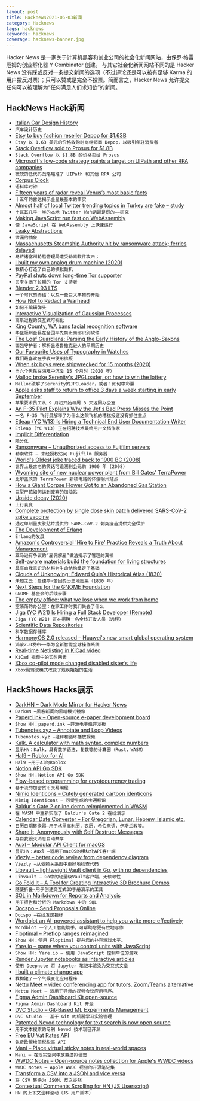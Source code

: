 ```yaml
---
layout: post
title: Hacknews2021-06-03新闻
category: Hacknews
tags: hacknews
keywords: hacknews
coverage: hacknews-banner.jpg
---
```


Hacker News 是一家关于计算机黑客和创业公司的社会化新闻网站，由保罗·格雷厄姆的创业孵化器 Y Combinator 创建。
与其它社会化新闻网站不同的是 Hacker News 没有踩或反对一条提交新闻的选项（不过评论还是可以被有足够 Karma 的用户投反对票）；只可以赞或是完全不投票。简而言之，Hacker News 允许提交任何可以被理解为“任何满足人们求知欲”的新闻。

## HackNews Hack新闻


- [Italian Car Design History](https://www.cardesignhistory.com/)
- `汽车设计历史`
- [Etsy to buy fashion reseller Depop for $1.63B](https://www.reuters.com/business/etsy-buy-gen-z-focused-fashion-marketplace-depop-163-billion-2021-06-02/)
- `Etsy 以 1.63 美元的价格收购时尚经销商 Depop，以吸引年轻消费者`
- [Stack Overflow sold to Prosus for $1.8B](https://www.wsj.com/articles/software-developer-community-stack-overflow-sold-to-tech-giant-prosus-for-1-8-billion-11622648400)
- `Stack Overflow 以 $1.8B 的价格卖给 Prosus`
- [Microsoft's low-code strategy paints a target on UIPath and other RPA companies](https://www.infoq.com/articles/cloud-vendors-low-code/)
- `微软的低代码战略瞄准了 UIPath 和其他 RPA 公司`
- [Corpus Clock](https://en.wikipedia.org/wiki/Corpus_Clock)
- `语料库时钟`
- [Fifteen years of radar reveal Venus’s most basic facts](https://eos.org/articles/fifteen-years-of-radar-reveal-venuss-most-basic-facts)
- `十五年的雷达揭示金星最基本的事实`
- [Almost half of local Twitter trending topics in Turkey are fake – study](https://actu.epfl.ch/news/mass-scale-manipulation-of-twitter-trends-discov-2/)
- `土耳其几乎一半的本地 Twitter 热门话题是假的——研究`
- [Making JavaScript run fast on WebAssembly](https://bytecodealliance.org/articles/making-javascript-run-fast-on-webassembly)
- `使 JavaScript 在 WebAssembly 上快速运行`
- [Leaky Abstractions](https://textslashplain.com/2021/06/02/leaky-abstractions/)
- `泄漏的抽象`
- [Massachusetts Steamship Authority hit by ransomware attack; ferries delayed](https://www.nbcboston.com/news/local/mass-steamship-authority-delayed-due-to-cyber-attack/2395477/)
- `马萨诸塞州轮船管理局遭受勒索软件攻击；`
- [I built my own analog drum machine (2020)](https://reverb.com/news/why-i-painstakingly-built-my-own-analog-drum-machine)
- `我精心打造了自己的模拟鼓机`
- [PayPal shuts down long-time Tor supporter](https://www.eff.org/deeplinks/2021/06/paypal-shuts-down-long-time-tor-supporter-no-recourse)
- `贝宝关闭了长期的 Tor 支持者`
- [Blender 2.93 LTS](https://www.blender.org/download/releases/2-93/)
- `一个时代的终结：以及一些巨大事物的开始`
- [How Not to Redact a Warhead](http://blog.nuclearsecrecy.com/2021/05/17/how-not-to-redact-a-warhead/)
- `如何不编辑弹头`
- [Interactive Visualization of Gaussian Processes](http://www.infinitecuriosity.org/vizgp/)
- `高斯过程的交互式可视化`
- [King County, WA bans facial recognition software](https://komonews.com/news/local/king-county-is-first-in-the-country-to-ban-facial-recognition-software)
- `华盛顿州金县在全国率先禁止面部识别软件`
- [The Loaf Guardians: Parsing the Early History of the Anglo-Saxons](https://www.laphamsquarterly.org/roundtable/introducing-loaf-guardians)
- `面包守护者：解析盎格鲁撒克逊人的早期历史`
- [Our Favourite Uses of Typography in Watches](https://www.acollectedman.com/blogs/journal/favourite-typography-watches)
- `我们最喜欢在手表中使用排版`
- [When six boys were shipwrecked for 15 months (2020)](https://www.theguardian.com/books/2020/may/09/the-real-lord-of-the-flies-what-happened-when-six-boys-were-shipwrecked-for-15-months)
- `当六个男孩在海难中沉没 15 个月时（2020 年）`
- [Malloc broke Serenity's JPGLoader, or: how to win the lottery](https://sin-ack.github.io/posts/jpg-loader-bork/)
- `Malloc破解了Serenity的JPGLoader，或者：如何中彩票`
- [Apple asks staff to return to office 3 days a week starting in early September](https://www.theverge.com/2021/6/2/22465846/apple-employees-return-office-three-days-week-september)
- `苹果要求员工从 9 月初开始每周 3 天返回办公室`
- [An F-35 Pilot Explains Why the Jet's Bad Press Misses the Point](https://www.sandboxx.us/blog/an-f-35-pilot-explains-why-the-jets-bad-press-misses-the-point/)
- `一名 F-35 飞行员解释了为什么这架飞机的糟糕报道没有抓住重点`
- [Etleap (YC W13) Is Hiring a Technical End User Documentation Writer](item?id=27375951)
- `Etleap (YC W13) 正在招聘技术最终用户文档作家`
- [Implicit Differentiation](https://tutorial.math.lamar.edu/Classes/CalcI/ImplicitDiff.aspx)
- `隐分化`
- [Ransomware – Unauthorized access to Fujifilm servers](https://www.fujifilm.com/jp/en/news/hq/6642#)
- `勒索软件 – 未经授权访问 Fujifilm 服务器`
- [World's Oldest joke traced back to 1900 BC (2008)](https://www.reuters.com/article/domesticNews/idUKL129052420080731)
- `世界上最古老的笑话可追溯到公元前 1900 年 (2008)`
- [Wyoming site of new nuclear power plant from Bill Gates' TerraPower](https://trib.com/news/state-and-regional/wyoming-selected-as-site-of-new-nuclear-power-plant-in-partnership-with-bill-gates-terrapower/article_ab632119-c5c5-53b0-9468-677ef87fd80a.html)
- `比尔盖茨的 TerraPower 新核电站的怀俄明州站点`
- [How a Giant Corpse Flower Got to an Abandoned Gas Station](https://www.atlasobscura.com/articles/corpse-flower-california)
- `巨型尸花如何运到废弃的加油站`
- [Upside decay (2020)](https://brianlui.dog/2020/10/06/upside-decay/)
- `上行衰变`
- [Complete protection by single dose skin patch delivered SARS-CoV-2 spike vaccine](https://www.biorxiv.org/content/10.1101/2021.05.30.446357v1)
- `通过单剂量皮肤贴片提供的 SARS-CoV-2 刺突疫苗提供完全保护`
- [The Development of Erlang](https://fermatslibrary.com/s/the-development-of-erlang)
- `Erlang的发展`
- [Amazon's Controversial 'Hire to Fire' Practice Reveals a Truth About Management](https://www.inc.com/jason-aten/amazons-controversial-hire-to-fire-practice-reveals-a-brutal-truth-about-management.html)
- `亚马逊有争议的“雇佣解雇”做法揭示了管理的真相`
- [Self-aware materials build the foundation for living structures](https://phys.org/news/2021-06-self-aware-materials-foundation.html)
- `具有自我意识的材料为生命结构奠定了基础`
- [Clouds of Unknowing: Edward Quin’s Historical Atlas (1830)](https://publicdomainreview.org/collection/edward-quin-historical-atlas)
- `未知之云：爱德华·奎因的历史地图集（1830 年）`
- [Next Steps for the GNOME Foundation](https://ramcq.net/2021/06/01/next-steps-for-the-gnome-foundation/)
- `GNOME 基金会的后续步骤`
- [The empty office: what we lose when we work from home](https://www.theguardian.com/science/2021/jun/03/the-empty-office-what-we-lose-when-we-work-from-home)
- `空荡荡的办公室：在家工作时我们失去了什么`
- [Jiga (YC W21) Is Hiring a Full Stack Developer (Remote)](https://www.workatastartup.com/jobs/44310)
- `Jiga (YC W21) 正在招聘一名全栈开发人员（远程）`
- [Scientific Data Repositories](https://www.nature.com/sdata/policies/repositories)
- `科学数据存储库`
- [HarmonyOS 2.0 released – Huawei's new smart global operating system](https://consumer.huawei.com/en/harmonyos/)
- `鸿蒙2.0发布——华为全新智能全球操作系统`
- [Real-time Netlisting in KiCad video](https://fosdem.org/2021/schedule/event/realtime_netlisting/)
- `KiCad 视频中的实时网表`
- [Xbox co-pilot mode changed disabled sister’s life](https://www.reddit.com/r/XboxSeriesX/comments/nqk3nb/copilot_mode_changed_my_disabled_sisters_life/)
- `Xbox副驾驶模式改变了残疾姐姐的生活`


## HackShows Hacks展示

- [ DarkHN – Dark Mode Mirror for Hacker News](https://darkhn.herokuapp.com/)
- `DarkHN –黑客新闻的黑暗模式镜像`
- [ Paperd.ink – Open-source e-paper development board](https://paperd.ink)
- `Show HN：paperd.ink –开源电子纸开发板`
- [ Tubenotes.xyz – Annotate and Loop Videos](https://tubenotes.xyz/)
- `Tubenotes.xyz –注释和循环播放视频`
- [ Kalk, A calculator with math syntax, complex numbers](https://kalk.strct.net)
- `显示HN：Kalk，具有数学语法，复数等的计算器（Rust，WASM）`
- [ Hal9 – Roblox for AI](https://hal9.ai/)
- `Hal9 –用于AI的Roblox`
- [ Notion API Go SDK](https://github.com/jomei/notionapi)
- `Show HN：Notion API Go SDK`
- [ Flow-based programming for cryptocurrency trading](https://mirotomi.com/flow)
- `基于流的加密货币交易编程`
- [ Nimiq Identicons – Cutely generated cartoon identicons](https://github.com/nimiq/identicons)
- `Nimiq Identicons – 可爱生成的卡通标识`
- [ Baldur's Gate 2 online demo reimplemented in WASM](https://personal-1094.web.app/gemrb.html)
- `在 WASM 中重新实现了 Baldur's Gate 2 在线演示`
- [ Calendar Date Converter – For Gregorian, Lunar, Hebrew, Islamic etc.](https://stephenweixu.github.io/calendar-converter)
- `日历日期转换器–用于格里高利历，农历，希伯来语，伊斯兰教等。`
- [ Share It, Anonymously with Self Destruct Messages](https://www.pastenow.me/create)
- `与自我毁灭消息自动共享`
- [ Auxl – Modular API Client for macOS](https://auxl.io)
- `显示HN：Auxl –适用于macOS的模块化API客户端`
- [ Viezly – better code review from dependency diagram](https://viezly.com/)
- `Viezly –从依赖关系图中更好地检查代码`
- [ Libvault – lightweight Vault client in Go, with no dependencies](https://github.com/canidam/libvault)
- `Libvault – Go中的轻量级Vault客户端，无依赖性`
- [ Go Fold It – A Tool for Creating Interactive 3D Brochure Demos](http://gofoldit.com/demo)
- `随便折叠-用于创建交互式3D手册演示的工具`
- [ SQL in Markdown for Reports and Analysis](https://www.evidence.dev)
- `用于报告和分析的 Markdown 中的 SQL`
- [ Docspo – Send Proposals Online](https://app.docspo.com/createDocument)
- `Docspo –在线发送投标`
- [ Wordblot an AI-powered assistant to help you write more effectively](https://wordblot.ai)
- `Wordblot 一个人工智能助手，可帮助您更有效地写作`
- [ Floptimal – Preflop ranges reimagined](https://floptimal.com)
- `Show HN：使用 Floptimal 提升您的扑克游戏水平。`
- [ Yare.io – game where you control units with JavaScript](https://yare.io)
- `Show HN: Yare.io – 使用 JavaScript 控制单位的游戏`
- [ Render Jupyter notebooks as interactive articles](https://deepnote.com/viewer)
- `使用 Deepnote 将 Jupyter 笔记本渲染为交互式文章`
- [ I built a climate change app](https://changeit.app/)
- `我构建了一个气候变化应用程序`
- [ Nettu Meet – video conferencing app for tutors. Zoom/Teams alternative](https://github.com/fmeringdal/nettu-meet)
- `Nettu Meet – 适用于导师的视频会议应用程序。 `
- [ Figma Admin Dashboard Kit open-source](https://www.figma.com/community/file/981909581633093086)
- `Figma Admin Dashboard Kit 开源`
- [ DVC Studio – Git-Based ML Experiments Management](https://studio.iterative.ai/)
- `DVC Studio – 基于 Git 的机器学习实验管理`
- [ Patented Nevod technology for text search is now open source](https://github.com/nezaboodka/nevod)
- `用于文本搜索的专利 Nevod 技术现已开源`
- [ Free EU Vat Rates API](https://exchangerate.host/#/)
- `免费欧盟增值税税率 API`
- [ Mani – Place virtual sticky notes in real-world spaces](https://www.mani.ai/)
- `Mani – 在现实空间中放置虚拟便签`
- [ WWDC Notes – Open-source notes collection for Apple's WWDC videos](https://wwdcnotes.com)
- `WWDC Notes – Apple WWDC 视频的开源笔记集`
- [ Transform a CSV into a JSON and vice versa](https://jsonmatic.com/)
- `将 CSV 转换为 JSON，反之亦然`
- [ Contextual Comments Scrolling for HN (JS Userscript)](https://greasyfork.org/en/scripts/427429-hacker-news-contextual-comments-sticky-tree)
- `HN 的上下文注释滚动（JS 用户脚本）`

